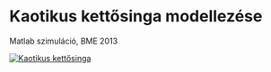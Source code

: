 # Kaotikus kettősinga modellezése
Matlab szimuláció, BME 2013

[![Kaotikus kettősinga](http://img.youtube.com/vi/d_Z0OuOArUc/0.jpg)](https://www.youtube.com/watch?v=d_Z0OuOArUc "Kaotikus kettősinga")
